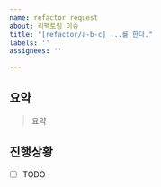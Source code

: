 ```yaml
---
name: refactor request
about: 리팩토링 이슈
title: "[refactor/a-b-c] ...를 한다."
labels: ''
assignees: ''

---
```


## 요약
> 요약

## 진행상황
- [ ] TODO
